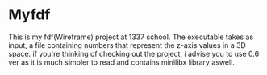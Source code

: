 # Myfdf
This is my fdf(Wireframe) project at 1337 school. The executable takes as input, a file containing numbers that represent
the z-axis values in a 3D space. if you're thinking of checking out the project, i advise you to use 0.6 ver as it is much
simpler to read and contains minilibx library aswell.
